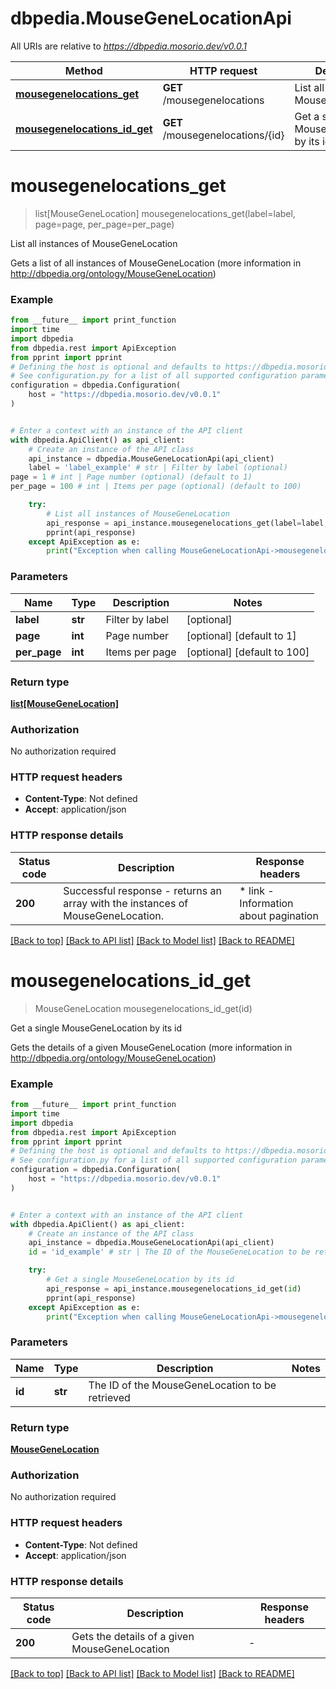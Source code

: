 # dbpedia.MouseGeneLocationApi

All URIs are relative to *https://dbpedia.mosorio.dev/v0.0.1*

Method | HTTP request | Description
------------- | ------------- | -------------
[**mousegenelocations_get**](MouseGeneLocationApi.md#mousegenelocations_get) | **GET** /mousegenelocations | List all instances of MouseGeneLocation
[**mousegenelocations_id_get**](MouseGeneLocationApi.md#mousegenelocations_id_get) | **GET** /mousegenelocations/{id} | Get a single MouseGeneLocation by its id


# **mousegenelocations_get**
> list[MouseGeneLocation] mousegenelocations_get(label=label, page=page, per_page=per_page)

List all instances of MouseGeneLocation

Gets a list of all instances of MouseGeneLocation (more information in http://dbpedia.org/ontology/MouseGeneLocation)

### Example

```python
from __future__ import print_function
import time
import dbpedia
from dbpedia.rest import ApiException
from pprint import pprint
# Defining the host is optional and defaults to https://dbpedia.mosorio.dev/v0.0.1
# See configuration.py for a list of all supported configuration parameters.
configuration = dbpedia.Configuration(
    host = "https://dbpedia.mosorio.dev/v0.0.1"
)


# Enter a context with an instance of the API client
with dbpedia.ApiClient() as api_client:
    # Create an instance of the API class
    api_instance = dbpedia.MouseGeneLocationApi(api_client)
    label = 'label_example' # str | Filter by label (optional)
page = 1 # int | Page number (optional) (default to 1)
per_page = 100 # int | Items per page (optional) (default to 100)

    try:
        # List all instances of MouseGeneLocation
        api_response = api_instance.mousegenelocations_get(label=label, page=page, per_page=per_page)
        pprint(api_response)
    except ApiException as e:
        print("Exception when calling MouseGeneLocationApi->mousegenelocations_get: %s\n" % e)
```

### Parameters

Name | Type | Description  | Notes
------------- | ------------- | ------------- | -------------
 **label** | **str**| Filter by label | [optional] 
 **page** | **int**| Page number | [optional] [default to 1]
 **per_page** | **int**| Items per page | [optional] [default to 100]

### Return type

[**list[MouseGeneLocation]**](MouseGeneLocation.md)

### Authorization

No authorization required

### HTTP request headers

 - **Content-Type**: Not defined
 - **Accept**: application/json

### HTTP response details
| Status code | Description | Response headers |
|-------------|-------------|------------------|
**200** | Successful response - returns an array with the instances of MouseGeneLocation. |  * link - Information about pagination <br>  |

[[Back to top]](#) [[Back to API list]](../README.md#documentation-for-api-endpoints) [[Back to Model list]](../README.md#documentation-for-models) [[Back to README]](../README.md)

# **mousegenelocations_id_get**
> MouseGeneLocation mousegenelocations_id_get(id)

Get a single MouseGeneLocation by its id

Gets the details of a given MouseGeneLocation (more information in http://dbpedia.org/ontology/MouseGeneLocation)

### Example

```python
from __future__ import print_function
import time
import dbpedia
from dbpedia.rest import ApiException
from pprint import pprint
# Defining the host is optional and defaults to https://dbpedia.mosorio.dev/v0.0.1
# See configuration.py for a list of all supported configuration parameters.
configuration = dbpedia.Configuration(
    host = "https://dbpedia.mosorio.dev/v0.0.1"
)


# Enter a context with an instance of the API client
with dbpedia.ApiClient() as api_client:
    # Create an instance of the API class
    api_instance = dbpedia.MouseGeneLocationApi(api_client)
    id = 'id_example' # str | The ID of the MouseGeneLocation to be retrieved

    try:
        # Get a single MouseGeneLocation by its id
        api_response = api_instance.mousegenelocations_id_get(id)
        pprint(api_response)
    except ApiException as e:
        print("Exception when calling MouseGeneLocationApi->mousegenelocations_id_get: %s\n" % e)
```

### Parameters

Name | Type | Description  | Notes
------------- | ------------- | ------------- | -------------
 **id** | **str**| The ID of the MouseGeneLocation to be retrieved | 

### Return type

[**MouseGeneLocation**](MouseGeneLocation.md)

### Authorization

No authorization required

### HTTP request headers

 - **Content-Type**: Not defined
 - **Accept**: application/json

### HTTP response details
| Status code | Description | Response headers |
|-------------|-------------|------------------|
**200** | Gets the details of a given MouseGeneLocation |  -  |

[[Back to top]](#) [[Back to API list]](../README.md#documentation-for-api-endpoints) [[Back to Model list]](../README.md#documentation-for-models) [[Back to README]](../README.md)

